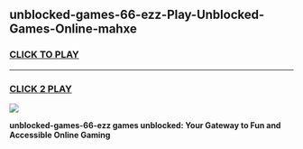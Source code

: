 
## unblocked-games-66-ezz-Play-Unblocked-Games-Online-mahxe
<h3>
<a href="https://premium76.site?title=unblocked-games-66-ezz&ref=25A">CLICK TO PLAY</a></h3>
<hr>

<h3>
<a href="https://premium76.site?title=unblocked-games-66-ezz&ref=25A">CLICK 2 PLAY</a>
  
</h3>

<a href="https://premium76.site?title=unblocked-games-66-ezz&ref=25A"><img src="https://clearcache.store/games.png"></a>


**unblocked-games-66-ezz games unblocked: Your Gateway to Fun and Accessible Online Gaming**
